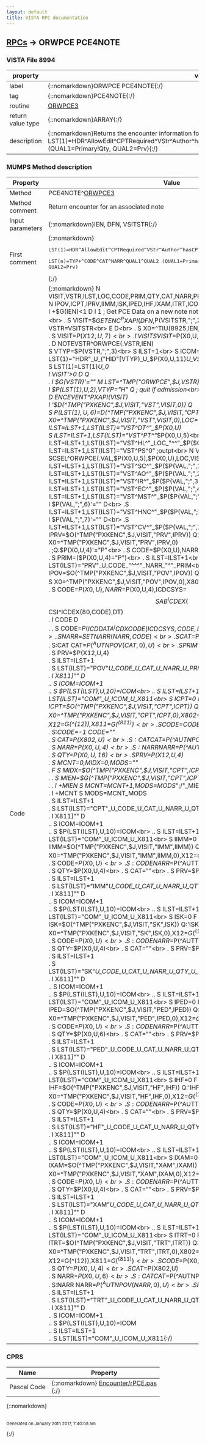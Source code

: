 ```yaml
---
layout: default
title: VISTA RPC documentation
---
```




## [RPCs](TableOfContent.md) &#8594; ORWPCE PCE4NOTE 



### VISTA File 8994 


 property | value 
--- | --- 
 label | {::nomarkdown}ORWPCE PCE4NOTE{:/}
 tag | {::nomarkdown}PCE4NOTE{:/}
 routine | [ORWPCE3](http://code.osehra.org/dox/Routine_ORWPCE3_source.html)
 return value type | {::nomarkdown}ARRAY{:/}
 description | {::nomarkdown}Returns the encounter information for an associated note in the format: LST(1)=HDR^AllowEdit^CPTRequired^VStr^Author^hasCPTLST(n)=TYP+^CODE^CAT^NARR^QUAL1^QUAL2 (QUAL1=Primary!Qty, QUAL2=Prv){:/}


### MUMPS Method description

 Property | Value 
 --- | --- 
 Method | PCE4NOTE^[ORWPCE3](http://code.osehra.org/dox/Routine_ORWPCE3_source.html)
 Method comment | Return encounter for an associated note
 Input parameters | {::nomarkdown}IEN, DFN, VSITSTR{:/}
 First comment | {::nomarkdown}<pre> LST(1)=HDR^AllowEdit^CPTRequired^VStr^Author^hasCPT<br/> LST(n)=TYP+^CODE^CAT^NARR^QUAL1^QUAL2 (QUAL1=Primary!Qty, QUAL2=Prv)</pre>{:/}
 Code | {::nomarkdown}  N VISIT,VSTR,ILST,LOC,CODE,PRIM,QTY,CAT,NARR,PRV,X0,X12,X802,X811,VTYP<br> N IPOV,ICPT,IPRV,IIMM,ISK,IPED,IHF,IXAM,ITRT,ICOM,MIDX,MIEN,MCNT,MODS<br> I +$G(IEN)<1 D  I 1 ; Get PCE Data on a new note not yet saved<br> . S (X0,X12)=""<br> . S VISIT=$$GETENC^PXAPI(DFN,$P(VSITSTR,";",2),$P(VSITSTR,";"))<br> . S VSTR=VSITSTR<br> E  D<br> . S X0=^TIU(8925,IEN,0),X12=$G(^(12))<br> . S VISIT=$P(X12,U,7)<br> . I 'VISIT S VISIT=$P(X0,U,3)<br> . D NOTEVSTR^ORWPCE(.VSTR,IEN)<br> S VTYP=$P(VSTR,";",3)<br> S ILST=1<br> S ICOM=0<br> S LST(1)="HDR"_U_("HID"[VTYP)_U_$P(X0,U,11)_U_VSTR_U_$P(X12,U,2)<br> S LST(1)=LST(1)_U_0<br> I VISIT'>0 D  Q<br> . I $G(VSTR)'="" M LST=^TMP("ORWPCE",$J,VSTR)  ; get cached visit data<br> I $P(LST(1),U,2),VTYP="H" Q                    ; quit if admission<br> K ^TMP("PXKENC",$J)<br> D ENCEVENT^PXAPI(VISIT)<br> I '$D(^TMP("PXKENC",$J,VISIT,"VST",VISIT,0)) Q<br> S $P(LST(1),U,6)=$D(^TMP("PXKENC",$J,VISIT,"CPT"))\10<br> S X0=^TMP("PXKENC",$J,VISIT,"VST",VISIT,0),LOC=+$P(X0,U,22)<br> S ILST=ILST+1,LST(ILST)="VST^DT^"_$P(X0,U)<br> S ILST=ILST+1,LST(ILST)="VST^PT^"_$P(X0,U,5)<br> S ILST=ILST+1,LST(ILST)="VST^HL^"_LOC_"^^"_$P($G(^SC(LOC,0)),U)<br> S ILST=ILST+1,LST(ILST)="VST^PS^0"  ;outpt<br> N VAL<br> D SCSEL^ORWPCE(.VAL,$P(X0,U,5),$P(X0,U),LOC,VISIT)<br> S ILST=ILST+1,LST(ILST)="VST^SC^"_$P($P(VAL,";",1),U,2)<br> S ILST=ILST+1,LST(ILST)="VST^AO^"_$P($P(VAL,";",2),U,2)<br> S ILST=ILST+1,LST(ILST)="VST^IR^"_$P($P(VAL,";",3),U,2)<br> S ILST=ILST+1,LST(ILST)="VST^EC^"_$P($P(VAL,";",4),U,2)<br> S ILST=ILST+1,LST(ILST)="VST^MST^"_$P($P(VAL,";",5),U,2)<br> I $P(VAL,";",6)'="" D<br> .S ILST=ILST+1,LST(ILST)="VST^HNC^"_$P($P(VAL,";",6),U,2)<br> I $P(VAL,";",7)'="" D<br> .S ILST=ILST+1,LST(ILST)="VST^CV^"_$P($P(VAL,";",7),U,2)<br> S IPRV=0 F  S IPRV=$O(^TMP("PXKENC",$J,VISIT,"PRV",IPRV)) Q:'IPRV  D<br> . S X0=^TMP("PXKENC",$J,VISIT,"PRV",IPRV,0)<br> . ;Q:$P(X0,U,4)'="P"<br> . S CODE=$P(X0,U),NARR=$P($G(^VA(200,CODE,0)),U)<br> . S PRIM=($P(X0,U,4)="P")<br> . S ILST=ILST+1<br> . S LST(ILST)="PRV"_U_CODE_"^^^"_NARR_"^"_PRIM<br> S IPOV=0 F  S IPOV=$O(^TMP("PXKENC",$J,VISIT,"POV",IPOV)) Q:'IPOV  D<br> . N ICDCSYS<br> . S X0=^TMP("PXKENC",$J,VISIT,"POV",IPOV,0),X802=$G(^(802)),X811=$G(^(811))<br> . S CODE=$P(X0,U),NARR=$P(X0,U,4),ICDCSYS=$$SAB^ICDEX($$CSI^ICDEX(80,CODE),DT)<br> . I CODE D<br> . . S CODE=$P($$ICDDATA^ICDXCODE(ICDCSYS,CODE,DT),U,2)<br> . . S NARR=$$SETNARR(NARR,CODE)<br> . S CAT=$P(X802,U)<br> . S:CAT CAT=$P(^AUTNPOV(CAT,0),U)<br> . S PRIM=($P(X0,U,12)="P")<br> . S PRV=$P(X12,U,4)<br> . S ILST=ILST+1<br> . S LST(ILST)="POV"_U_CODE_U_CAT_U_NARR_U_PRIM_U_PRV<br> . I X811]"" D<br> .. S ICOM=ICOM+1<br> .. S $P(LST(ILST),U,10)=ICOM<br> .. S ILST=ILST+1<br> .. S LST(ILST)="COM"_U_ICOM_U_X811<br> S ICPT=0 F  S ICPT=$O(^TMP("PXKENC",$J,VISIT,"CPT",ICPT)) Q:'ICPT  D<br> . S X0=^TMP("PXKENC",$J,VISIT,"CPT",ICPT,0),X802=$G(^(802)),X12=$G(^(12)),X811=$G(^(811))<br> . S CODE=$$CODEC^ICPTCOD($P(X0,U)) ;ICR #1995<br> . S:CODE=-1 CODE=""<br> . S CAT=$P(X802,U)<br> . S:CAT CAT=$P(^AUTNPOV(CAT,0),U)<br> . S NARR=$P(X0,U,4)<br> . S:NARR NARR=$P(^AUTNPOV(NARR,0),U)<br> . S QTY=$P(X0,U,16)<br> . S PRV=$P(X12,U,4)<br> . S MCNT=0,MIDX=0,MODS=""<br> . F  S MIDX=$O(^TMP("PXKENC",$J,VISIT,"CPT",ICPT,1,MIDX)) Q:'MIDX  D<br> . . S MIEN=$G(^TMP("PXKENC",$J,VISIT,"CPT",ICPT,1,MIDX,0))<br> . . I +MIEN S MCNT=MCNT+1,MODS=MODS_";/"_MIEN<br> . I +MCNT S MODS=MCNT_MODS<br> . S ILST=ILST+1<br> . S LST(ILST)="CPT"_U_CODE_U_CAT_U_NARR_U_QTY_U_PRV_U_U_U_MODS<br> . I X811]"" D<br> .. S ICOM=ICOM+1<br> .. S $P(LST(ILST),U,10)=ICOM<br> .. S ILST=ILST+1<br> .. S LST(ILST)="COM"_U_ICOM_U_X811<br> S IIMM=0 F  S IIMM=$O(^TMP("PXKENC",$J,VISIT,"IMM",IIMM)) Q:'IIMM  D<br> . S X0=^TMP("PXKENC",$J,VISIT,"IMM",IIMM,0),X12=$G(^(12)),X811=$G(^(811))<br> . S CODE=$P(X0,U)<br> . S:CODE NARR=$P(^AUTTIMM(CODE,0),U)<br> . S QTY=$P(X0,U,4)<br> . S CAT=""<br> . S PRV=$P(X12,U,4)<br> . S ILST=ILST+1<br> . S LST(ILST)="IMM"_U_CODE_U_CAT_U_NARR_U_QTY_U_PRV_U_$P(X0,U,6,7)<br> . I X811]"" D<br> .. S ICOM=ICOM+1<br> .. S $P(LST(ILST),U,10)=ICOM<br> .. S ILST=ILST+1<br> .. S LST(ILST)="COM"_U_ICOM_U_X811<br> S ISK=0 F  S ISK=$O(^TMP("PXKENC",$J,VISIT,"SK",ISK)) Q:'ISK  D<br> . S X0=^TMP("PXKENC",$J,VISIT,"SK",ISK,0),X12=$G(^(12)),X811=$G(^(811))<br> . S CODE=$P(X0,U)<br> . S:CODE NARR=$P(^AUTTSK(CODE,0),U)<br> . S QTY=$P(X0,U,4)<br> . S CAT=""<br> . S PRV=$P(X12,U,4)<br> . S ILST=ILST+1<br> . S LST(ILST)="SK"_U_CODE_U_CAT_U_NARR_U_QTY_U_PRV_U_$P(X0,U,5,6)_U_$P(X12,U)<br> . I X811]"" D<br> .. S ICOM=ICOM+1<br> .. S $P(LST(ILST),U,10)=ICOM<br> .. S ILST=ILST+1<br> .. S LST(ILST)="COM"_U_ICOM_U_X811<br> S IPED=0 F  S IPED=$O(^TMP("PXKENC",$J,VISIT,"PED",IPED)) Q:'IPED  D<br> . S X0=^TMP("PXKENC",$J,VISIT,"PED",IPED,0),X12=$G(^(12)),X811=$G(^(811))<br> . S CODE=$P(X0,U)<br> . S:CODE NARR=$P(^AUTTEDT(CODE,0),U)<br> . S QTY=$P(X0,U,6)<br> . S CAT=""<br> . S PRV=$P(X12,U,4)<br> . S ILST=ILST+1<br> . S LST(ILST)="PED"_U_CODE_U_CAT_U_NARR_U_QTY_U_PRV<br> . I X811]"" D<br> .. S ICOM=ICOM+1<br> .. S $P(LST(ILST),U,10)=ICOM<br> .. S ILST=ILST+1<br> .. S LST(ILST)="COM"_U_ICOM_U_X811<br> S IHF=0 F  S IHF=$O(^TMP("PXKENC",$J,VISIT,"HF",IHF)) Q:'IHF  D<br> . S X0=^TMP("PXKENC",$J,VISIT,"HF",IHF,0),X12=$G(^(12)),X811=$G(^(811))<br> . S CODE=$P(X0,U)<br> . S:CODE NARR=$P(^AUTTHF(CODE,0),U)<br> . S QTY=$P(X0,U,4)<br> . S CAT=""<br> . S PRV=$P(X12,U,4)<br> . S ILST=ILST+1<br> . S LST(ILST)="HF"_U_CODE_U_CAT_U_NARR_U_QTY_U_PRV<br> . I X811]"" D<br> .. S ICOM=ICOM+1<br> .. S $P(LST(ILST),U,10)=ICOM<br> .. S ILST=ILST+1<br> .. S LST(ILST)="COM"_U_ICOM_U_X811<br> S IXAM=0 F  S IXAM=$O(^TMP("PXKENC",$J,VISIT,"XAM",IXAM)) Q:'IXAM  D<br> . S X0=^TMP("PXKENC",$J,VISIT,"XAM",IXAM,0),X12=$G(^(12)),X811=$G(^(811))<br> . S CODE=$P(X0,U)<br> . S:CODE NARR=$P(^AUTTEXAM(CODE,0),U)<br> . S QTY=$P(X0,U,4)<br> . S CAT=""<br> . S PRV=$P(X12,U,4)<br> . S ILST=ILST+1<br> . S LST(ILST)="XAM"_U_CODE_U_CAT_U_NARR_U_QTY_U_PRV_U_$P(X0,U,6,7)<br> . I X811]"" D<br> .. S ICOM=ICOM+1<br> .. S $P(LST(ILST),U,10)=ICOM<br> .. S ILST=ILST+1<br> .. S LST(ILST)="COM"_U_ICOM_U_X811<br> S ITRT=0 F  S ITRT=$O(^TMP("PXKENC",$J,VISIT,"TRT",ITRT)) Q:'ITRT  D<br> . S X0=^TMP("PXKENC",$J,VISIT,"TRT",ITRT,0),X802=$G(^(802)),X12=$G(^(12)),X811=$G(^(811))<br> . S CODE=$P(X0,U)<br> . S QTY=$P(X0,U,4)<br> . S CAT=$P(X802,U)<br> . S NARR=$P(X0,U,6)<br> . S:CAT CAT=$P(^AUTNPOV(CAT,0),U)<br> . S:NARR NARR=$P(^AUTNPOV(NARR,0),U)<br> . S PRV=$P(X12,U,4)<br> . S ILST=ILST+1<br> . S LST(ILST)="TRT"_U_CODE_U_CAT_U_NARR_U_QTY_U_PRV<br> . I X811]"" D<br> .. S ICOM=ICOM+1<br> .. S $P(LST(ILST),U,10)=ICOM<br> .. S ILST=ILST+1<br> .. S LST(ILST)="COM"_U_ICOM_U_X811{:/}


### CPRS

 Name | Property 
 --- | --- 
 Pascal Code | {::nomarkdown} <a href="https://github.com/OSEHRA/VistA/blob/master/Packages/Order%20Entry%20Results%20Reporting/CPRS/CPRS-Chart/Encounter/rPCE.pas">Encounter/rPCE.pas</a><br/>{:/}

{::nomarkdown} <br/><br/><p style="font-size: 11px">Generated on January 20th 2017, 7:40:08 am</p>{:/}